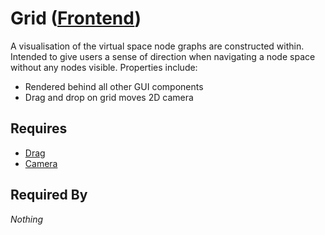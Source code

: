 # Grid ([Frontend](../frontend.md))

A visualisation of the virtual space node graphs are constructed within. Intended to give users a sense of direction when navigating a node space without any nodes visible. Properties include:

- Rendered behind all other GUI components
- Drag and drop on grid moves 2D camera

## Requires

- [Drag](../drag/drag.md)
- [Camera](../camera/camera.md)

## Required By

*Nothing*
